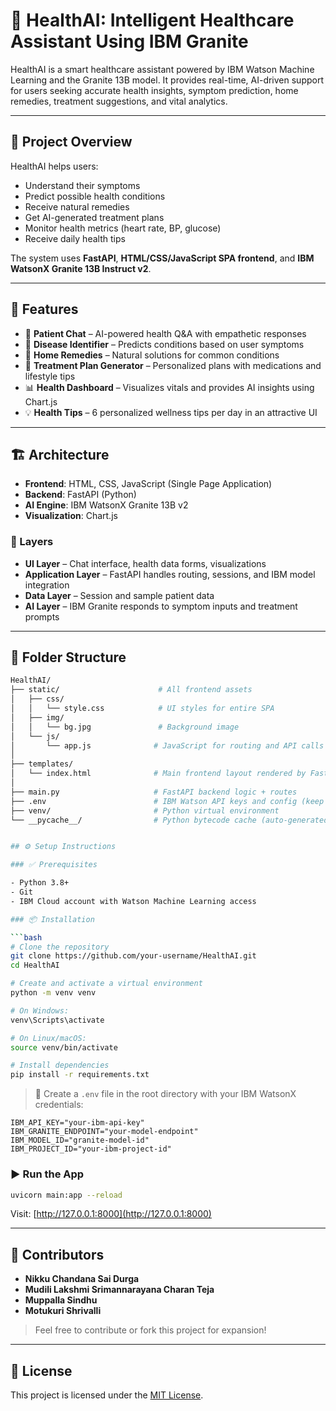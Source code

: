# 🧠 HealthAI: Intelligent Healthcare Assistant Using IBM Granite

HealthAI is a smart healthcare assistant powered by IBM Watson Machine Learning and the Granite 13B model. It provides real-time, AI-driven support for users seeking accurate health insights, symptom prediction, home remedies, treatment suggestions, and vital analytics.

---

## 🎯 Project Overview

HealthAI helps users:
- Understand their symptoms
- Predict possible health conditions
- Receive natural remedies
- Get AI-generated treatment plans
- Monitor health metrics (heart rate, BP, glucose)
- Receive daily health tips

The system uses **FastAPI**, **HTML/CSS/JavaScript SPA frontend**, and **IBM WatsonX Granite 13B Instruct v2**.

---

## 🧩 Features

- 💬 **Patient Chat** – AI-powered health Q&A with empathetic responses  
- 🧪 **Disease Identifier** – Predicts conditions based on user symptoms  
- 🌿 **Home Remedies** – Natural solutions for common conditions  
- 💊 **Treatment Plan Generator** – Personalized plans with medications and lifestyle tips  
- 📊 **Health Dashboard** – Visualizes vitals and provides AI insights using Chart.js  
- 💡 **Health Tips** – 6 personalized wellness tips per day in an attractive UI  

---

## 🏗️ Architecture

- **Frontend**: HTML, CSS, JavaScript (Single Page Application)
- **Backend**: FastAPI (Python)
- **AI Engine**: IBM WatsonX Granite 13B v2
- **Visualization**: Chart.js

### 🔄 Layers

- **UI Layer** – Chat interface, health data forms, visualizations  
- **Application Layer** – FastAPI handles routing, sessions, and IBM model integration  
- **Data Layer** – Session and sample patient data  
- **AI Layer** – IBM Granite responds to symptom inputs and treatment prompts  

---

## 📁 Folder Structure

```bash
HealthAI/
├── static/                      # All frontend assets
│   ├── css/
│   │   └── style.css            # UI styles for entire SPA
│   ├── img/
│   │   └── bg.jpg               # Background image
│   └── js/
│       └── app.js              # JavaScript for routing and API calls
│
├── templates/
│   └── index.html              # Main frontend layout rendered by FastAPI
│
├── main.py                     # FastAPI backend logic + routes
├── .env                        # IBM Watson API keys and config (keep secret)
├── venv/                       # Python virtual environment
└── __pycache__/                # Python bytecode cache (auto-generated)


## ⚙️ Setup Instructions

### ✅ Prerequisites

- Python 3.8+
- Git
- IBM Cloud account with Watson Machine Learning access

### 📦 Installation

```bash
# Clone the repository
git clone https://github.com/your-username/HealthAI.git
cd HealthAI

# Create and activate a virtual environment
python -m venv venv

# On Windows:
venv\Scripts\activate

# On Linux/macOS:
source venv/bin/activate

# Install dependencies
pip install -r requirements.txt
```

> 📌 Create a `.env` file in the root directory with your IBM WatsonX credentials:
```
IBM_API_KEY="your-ibm-api-key"
IBM_GRANITE_ENDPOINT="your-model-endpoint"
IBM_MODEL_ID="granite-model-id"
IBM_PROJECT_ID="your-ibm-project-id"
```

### ▶️ Run the App

```bash
uvicorn main:app --reload
```

Visit: [http://127.0.0.1:8000](http://127.0.0.1:8000)

---

## 👥 Contributors

- **Nikku Chandana Sai Durga** 
- **Mudili Lakshmi Srimannarayana Charan Teja**  
- **Muppalla Sindhu**  
- **Motukuri Shrivalli**

> Feel free to contribute or fork this project for expansion!

---

## 📄 License

This project is licensed under the [MIT License](LICENSE).

